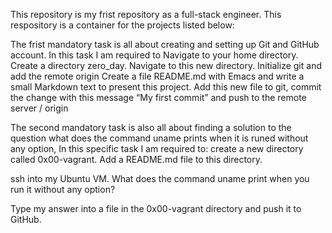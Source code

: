 This repository is my frist repository as a full-stack engineer. This respository is a container for the projects listed below: 

The frist mandatory task is all about creating and setting up Git and GitHub account. In this task I am required to 
Navigate to your home directory. 
Create a directory zero_day. 
Navigate to this new directory. 
Initialize git and add the remote origin
Create a file README.md with Emacs and write a small Markdown text to present this project.
Add this new file to git, commit the change with this message “My first commit” and push to the remote server / origin


The second mandatory task is also all about finding a solution to the question what does the command uname prints when it is runed without any option, In this specific task I am required to:
create a new directory called 0x00-vagrant. Add a README.md file to this directory.

ssh into my Ubuntu VM. What does the command uname print when you run it without any option?

Type my answer into a file in the 0x00-vagrant directory and push it to GitHub.
